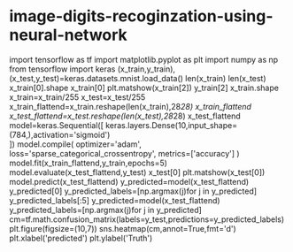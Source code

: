 # image-digits-recoginzation-using-neural-network
import tensorflow as tf
import matplotlib.pyplot as plt
import numpy as np
from tensorflow import keras
(x_train,y_train),(x_test,y_test)=keras.datasets.mnist.load_data()
len(x_train)
len(x_test)
x_train[0].shape
x_train[0]
plt.matshow(x_train[2])
y_train[2]
x_train.shape
x_train=x_train/255
x_test=x_test/255
x_train_flattend=x_train.reshape(len(x_train),28*28)
x_train_flattend
x_test_flattend=x_test.reshape(len(x_test),28*28)
x_test_flattend
model=keras.Sequential([
    keras.layers.Dense(10,input_shape=(784,),activation='sigmoid')   
])
model.compile(
    optimizer='adam',
    loss='sparse_categorical_crossentropy',
    metrics=['accuracy']
) 
model.fit(x_train_flattend,y_train,epochs=5)
model.evaluate(x_test_flattend,y_test)
x_test[0]
plt.matshow(x_test[0])
model.predict(x_test_flattend)
y_predicted=model(x_test_flattend)
y_predicted[0]
y_predicted_labels=[np.argmax(j)for j in y_predicted]
y_predicted_labels[:5]
y_predicted=model(x_test_flattend)
y_predicted_labels=[np.argmax(j)for j in y_predicted]
cm=tf.math.confusion_matrix(labels=y_test,predictions=y_predicted_labels)
plt.figure(figsize=(10,7))
sns.heatmap(cm,annot=True,fmt='d')
plt.xlabel('predicted')
plt.ylabel('Truth')
